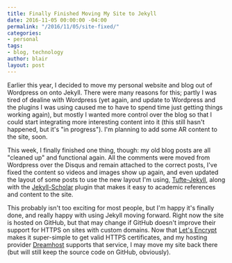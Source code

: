 ```yaml
---
title: Finally Finished Moving My Site to Jekyll
date: 2016-11-05 00:00:00 -04:00
permalink: "/2016/11/05/site-fixed/"
categories:
- personal
tags:
- blog, technology
author: blair
layout: post
---
```


Earlier this year, I decided to move my personal website and blog out of Wordpress on onto Jekyll.  There were many reasons for this;  partly I was tired of dealine with Wordpress (yet again, and update to Wordpress and the plugins I was using caused me to have to spend time just getting things working again), but mostly I wanted more control over the blog so that I could start integrating more interesting content into it (this still hasn't happened, but it's "in progress").    I'm planning to add some AR content to the site, soon.

This week, I finally finished one thing, though:  my old blog posts are all "cleaned up" and functional again.  All the comments were moved from Wordpress over the Disqus and remain attached to the correct posts, I've fixed the content so videos and images show up again, and even updated the layout of some posts to use the new layout I'm using, [Tufte-Jekyll](http://clayh53.github.io/tufte-jekyll/), along with the [Jekyll-Scholar](https://github.com/inukshuk/jekyll-scholar) plugin that makes it easy to academic references and content to the site.

This probably isn't too exciting for most people, but I'm happy it's finally done, and really happy with using Jekyll moving forward.  Right now the site is hosted on GitHub, but that may change if GitHub doesn't improve their support for HTTPS on sites with custom domains. Now that [Let's Encrypt](https://letsencrypt.org) makes it super-simple to get valid HTTPS certificates, and my hosting provider [Dreamhost](https://www.dreamhost.com/) supports that service, I may move my site back there (but will still keep the source code on GitHub, obviously).